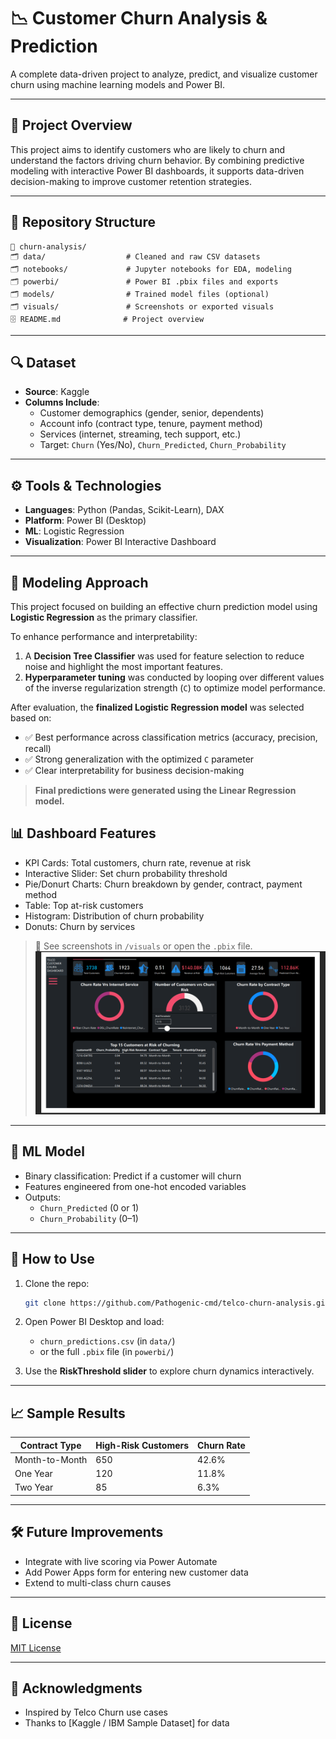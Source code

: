 # 📉 Customer Churn Analysis & Prediction

A complete data-driven project to analyze, predict, and visualize customer churn using machine learning models and Power BI.

---

## 🧠 Project Overview

This project aims to identify customers who are likely to churn and understand the factors driving churn behavior. By combining predictive modeling with interactive Power BI dashboards, it supports data-driven decision-making to improve customer retention strategies.

---

## 📁 Repository Structure

```
📆 churn-analysis/
🗂️ data/                  # Cleaned and raw CSV datasets
🗂️ notebooks/             # Jupyter notebooks for EDA, modeling
🗂️ powerbi/               # Power BI .pbix files and exports
🗂️ models/                # Trained model files (optional)
🗂️ visuals/               # Screenshots or exported visuals
🗄 README.md              # Project overview
```

---

## 🔍 Dataset

- **Source**: Kaggle
- **Columns Include**:
  - Customer demographics (gender, senior, dependents)
  - Account info (contract type, tenure, payment method)
  - Services (internet, streaming, tech support, etc.)
  - Target: `Churn` (Yes/No), `Churn_Predicted`, `Churn_Probability`

---

## ⚙️ Tools & Technologies

- **Languages**: Python (Pandas, Scikit-Learn), DAX
- **Platform**: Power BI (Desktop)
- **ML**: Logistic Regression
- **Visualization**: Power BI Interactive Dashboard

---

## 🧪 Modeling Approach

This project focused on building an effective churn prediction model using **Logistic Regression** as the primary classifier.

To enhance performance and interpretability:

1. A **Decision Tree Classifier** was used for feature selection to reduce noise and highlight the most important features.
2. **Hyperparameter tuning** was conducted by looping over different values of the inverse regularization strength (`C`) to optimize model performance.

After evaluation, the **finalized Logistic Regression model** was selected based on:

- ✅ Best performance across classification metrics (accuracy, precision, recall)
- ✅ Strong generalization with the optimized `C` parameter
- ✅ Clear interpretability for business decision-making


> **Final predictions were generated using the Linear Regression model.**


## 📊 Dashboard Features

- KPI Cards: Total customers, churn rate, revenue at risk
- Interactive Slider: Set churn probability threshold
- Pie/Donurt Charts: Churn breakdown by gender, contract, payment method
- Table: Top at-risk customers
- Histogram: Distribution of churn probability
- Donuts: Churn by services

> 📌 See screenshots in `/visuals` or open the `.pbix` file.
![Dashboard](visuals/dashboard.png)

---

## 🧪 ML Model

- Binary classification: Predict if a customer will churn
- Features engineered from one-hot encoded variables
- Outputs:
  - `Churn_Predicted` (0 or 1)
  - `Churn_Probability` (0–1)

---

## 🚀 How to Use

1. Clone the repo:

   ```bash
   git clone https://github.com/Pathogenic-cmd/telco-churn-analysis.git
   ```

2. Open Power BI Desktop and load:

   - `churn_predictions.csv` (in `data/`)
   - or the full `.pbix` file (in `powerbi/`)

3. Use the **RiskThreshold slider** to explore churn dynamics interactively.

---

## 📈 Sample Results

| Contract Type  | High-Risk Customers | Churn Rate |
| -------------- | ------------------- | ---------- |
| Month-to-Month | 650                 | 42.6%      |
| One Year       | 120                 | 11.8%      |
| Two Year       | 85                  | 6.3%       |

---

## 🛠 Future Improvements

- Integrate with live scoring via Power Automate
- Add Power Apps form for entering new customer data
- Extend to multi-class churn causes

---

## 🧃 License

[MIT License](LICENSE)

---

## 🙌 Acknowledgments

- Inspired by Telco Churn use cases
- Thanks to [Kaggle / IBM Sample Dataset] for data


